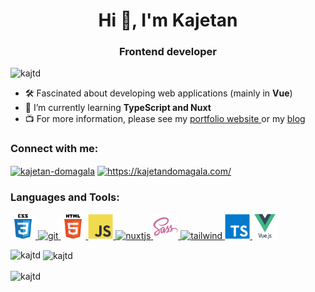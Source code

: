 <h1 align="center">Hi 👋, I'm Kajetan</h1>
<h3 align="center">Frontend developer</h3>

<p align="left"> <img src="https://komarev.com/ghpvc/?username=kajtd&label=Profile%20views&color=0e75b6&style=flat" alt="kajtd" /> </p>

- 🛠 Fascinated about developing web applications (mainly in <strong>Vue</strong>)
- 🌱 I’m currently learning **TypeScript and Nuxt**
- 📺 For more information, please see my <a href="https://www.kajetandomagala.dev/" target="_blank" rel="noreferrer"> portfolio website </a> or my <a href="https://www.kajetandomagala.com/" target="_blank" rel="noreferrer"> blog </a>

<h3 align="left">Connect with me:</h3>
<p align="left">
<a href="https://linkedin.com/in/kajetan-domagala" target="blank"><img align="center" src="https://raw.githubusercontent.com/rahuldkjain/github-profile-readme-generator/master/src/images/icons/Social/linked-in-alt.svg" alt="kajetan-domagala" height="30" width="40" /></a>
<a href="https://kajetandomagala.com/" target="blank"><img align="center" src="https://raw.githubusercontent.com/rahuldkjain/github-profile-readme-generator/master/src/images/icons/Social/rss.svg" alt="https://kajetandomagala.com/" height="30" width="40" /></a>
</p>

<h3 align="left">Languages and Tools:</h3>
<p align="left"> <a href="https://developer.mozilla.org/en-US/docs/Learn/Getting_started_with_the_web/CSS_basics" target="_blank" rel="noreferrer"> <img src="https://raw.githubusercontent.com/devicons/devicon/master/icons/css3/css3-original-wordmark.svg" alt="css3" width="40" height="40"/> </a> <a href="https://git-scm.com/" target="_blank" rel="noreferrer"> <img src="https://www.vectorlogo.zone/logos/git-scm/git-scm-icon.svg" alt="git" width="40" height="40"/> </a> <a href="https://www.w3.org/html/" target="_blank" rel="noreferrer"> <img src="https://raw.githubusercontent.com/devicons/devicon/master/icons/html5/html5-original-wordmark.svg" alt="html5" width="40" height="40"/> </a> <a href="https://developer.mozilla.org/en-US/docs/Web/JavaScript" target="_blank" rel="noreferrer"> <img src="https://raw.githubusercontent.com/devicons/devicon/master/icons/javascript/javascript-original.svg" alt="javascript" width="40" height="40"/> </a> <a href="https://nuxtjs.org/" target="_blank" rel="noreferrer"> <img src="https://www.vectorlogo.zone/logos/nuxtjs/nuxtjs-icon.svg" alt="nuxtjs" width="40" height="40"/> </a> <a href="https://sass-lang.com" target="_blank" rel="noreferrer"> <img src="https://raw.githubusercontent.com/devicons/devicon/master/icons/sass/sass-original.svg" alt="sass" width="40" height="40"/> </a> <a href="https://tailwindcss.com/" target="_blank" rel="noreferrer"> <img src="https://www.vectorlogo.zone/logos/tailwindcss/tailwindcss-icon.svg" alt="tailwind" width="40" height="40"/> </a> <a href="https://www.typescriptlang.org/" target="_blank" rel="noreferrer"> <img src="https://raw.githubusercontent.com/devicons/devicon/master/icons/typescript/typescript-original.svg" alt="typescript" width="40" height="40"/> </a> <a href="https://vuejs.org/" target="_blank" rel="noreferrer"> <img src="https://raw.githubusercontent.com/devicons/devicon/master/icons/vuejs/vuejs-original-wordmark.svg" alt="vuejs" width="40" height="40"/> </a> </p>

<p><img align="left" src="https://github-readme-stats.vercel.app/api/top-langs?username=kajtd&show_icons=true&locale=en&layout=compact" alt="kajtd" /></p>

<p>&nbsp;<img align="center" src="https://github-readme-stats.vercel.app/api?username=kajtd&show_icons=true&locale=en" alt="kajtd" /></p>

<p><img align="center" src="https://github-readme-streak-stats.herokuapp.com/?user=kajtd&" alt="kajtd" /></p>
